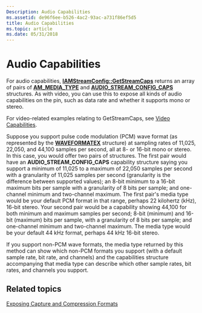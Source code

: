 ```yaml
---
Description: Audio Capabilities
ms.assetid: de96f6ee-b526-4ac2-93ac-a731f86ef5d5
title: Audio Capabilities
ms.topic: article
ms.date: 05/31/2018
---
```


# Audio Capabilities

For audio capabilities, [**IAMStreamConfig::GetStreamCaps**](/windows/desktop/api/Strmif/nf-strmif-iamstreamconfig-getstreamcaps) returns an array of pairs of [**AM\_MEDIA\_TYPE**](/previous-versions/windows/desktop/api/strmif/ns-strmif-am_media_type) and [**AUDIO\_STREAM\_CONFIG\_CAPS**](/previous-versions/windows/desktop/api/strmif/ns-strmif-audio_stream_config_caps) structures. As with video, you can use this to expose all kinds of audio capabilities on the pin, such as data rate and whether it supports mono or stereo.

For video-related examples relating to GetStreamCaps, see [Video Capabilities](video-capabilities.md).

Suppose you support pulse code modulation (PCM) wave format (as represented by the [**WAVEFORMATEX**](https://msdn.microsoft.com/library/Dd390970(v=VS.85).aspx) structure) at sampling rates of 11,025, 22,050, and 44,100 samples per second, all at 8- or 16-bit mono or stereo. In this case, you would offer two pairs of structures. The first pair would have an **AUDIO\_STREAM\_CONFIG\_CAPS** capability structure saying you support a minimum of 11,025 to a maximum of 22,050 samples per second with a granularity of 11,025 samples per second (granularity is the difference between supported values); an 8-bit minimum to a 16-bit maximum bits per sample with a granularity of 8 bits per sample; and one-channel minimum and two-channel maximum. The first pair's media type would be your default PCM format in that range, perhaps 22 kilohertz (kHz), 16-bit stereo. Your second pair would be a capability showing 44,100 for both minimum and maximum samples per second; 8-bit (minimum) and 16-bit (maximum) bits per sample, with a granularity of 8 bits per sample; and one-channel minimum and two-channel maximum. The media type would be your default 44 kHz format, perhaps 44 kHz 16-bit stereo.

If you support non-PCM wave formats, the media type returned by this method can show which non-PCM formats you support (with a default sample rate, bit rate, and channels) and the capabilities structure accompanying that media type can describe which other sample rates, bit rates, and channels you support.

## Related topics

<dl> <dt>

[Exposing Capture and Compression Formats](exposing-capture-and-compression-formats.md)
</dt> </dl>

 

 



